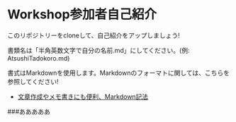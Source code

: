 # Workshop参加者自己紹介

このリポジトリーをcloneして、自己紹介をアップしましょう! 

書類名は「半角英数文字で自分の名前.md」にしてください。(例: AtsushiTadokoro.md)

書式はMarkdownを使用します。Markdownのフォーマトに関しては、こちらを参照してください!

- [文章作成やメモ書きにも便利、Markdown記法](http://kojika17.com/2013/01/starting-markdown.html)

###あああああ